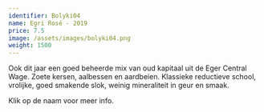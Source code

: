 ```yaml
---
identifier: Bolyki04
name: Egri Rosé - 2019
price: 7.5
image: /assets/images/bolyki04.png
weight: 1500
---
```

Ook dit jaar een goed beheerde mix van oud kapitaal uit de Eger Central Wage. Zoete
kersen, aalbessen en aardbeien. Klassieke reductieve school, vrolijke, goed
smakende slok, weinig mineraliteit in geur en smaak.

Klik op de naam voor meer info.

